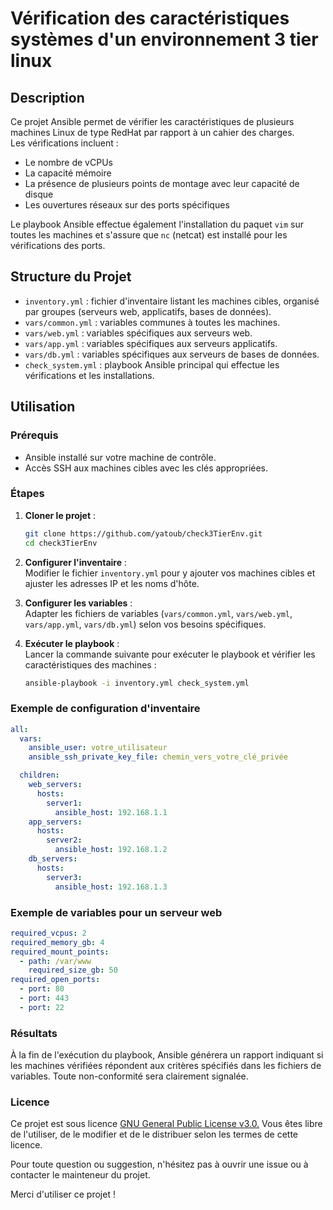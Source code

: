 # Vérification des caractéristiques systèmes d'un environnement 3 tier linux

## Description

Ce projet Ansible permet de vérifier les caractéristiques de plusieurs machines Linux de type RedHat par rapport à un cahier des charges.  
Les vérifications incluent :

- Le nombre de vCPUs
- La capacité mémoire
- La présence de plusieurs points de montage avec leur capacité de disque
- Les ouvertures réseaux sur des ports spécifiques

Le playbook Ansible effectue également l'installation du paquet `vim` sur toutes les machines et s'assure que `nc` (netcat) est installé pour les vérifications des ports.

## Structure du Projet

- `inventory.yml` : fichier d'inventaire listant les machines cibles, organisé par groupes (serveurs web, applicatifs, bases de données).
- `vars/common.yml` : variables communes à toutes les machines.
- `vars/web.yml` : variables spécifiques aux serveurs web.
- `vars/app.yml` : variables spécifiques aux serveurs applicatifs.
- `vars/db.yml` : variables spécifiques aux serveurs de bases de données.
- `check_system.yml` : playbook Ansible principal qui effectue les vérifications et les installations.

## Utilisation

### Prérequis

- Ansible installé sur votre machine de contrôle.
- Accès SSH aux machines cibles avec les clés appropriées.

### Étapes

1. **Cloner le projet** :
   ```bash
   git clone https://github.com/yatoub/check3TierEnv.git
   cd check3TierEnv
   ```
2. **Configurer l'inventaire** :  
Modifier le fichier `inventory.yml` pour y ajouter vos machines cibles et ajuster les adresses IP et les noms d'hôte.

3. **Configurer les variables** :  
   Adapter les fichiers de variables (`vars/common.yml`, `vars/web.yml`, `vars/app.yml`, `vars/db.yml`) selon vos besoins spécifiques.
4. **Exécuter le playbook** :  
   Lancer la commande suivante pour exécuter le playbook et vérifier les caractéristiques des machines :
   ```bash
   ansible-playbook -i inventory.yml check_system.yml
   ```
### Exemple de configuration d'inventaire

```yaml
all:
  vars:
    ansible_user: votre_utilisateur
    ansible_ssh_private_key_file: chemin_vers_votre_clé_privée

  children:
    web_servers:
      hosts:
        server1:
          ansible_host: 192.168.1.1
    app_servers:
      hosts:
        server2:
          ansible_host: 192.168.1.2
    db_servers:
      hosts:
        server3:
          ansible_host: 192.168.1.3
```
### Exemple de variables pour un serveur web

```yaml
required_vcpus: 2
required_memory_gb: 4
required_mount_points:
  - path: /var/www
    required_size_gb: 50
required_open_ports:
  - port: 80
  - port: 443
  - port: 22
```

### Résultats  
À la fin de l'exécution du playbook, Ansible générera un rapport indiquant si les machines vérifiées répondent aux critères spécifiés dans les fichiers de variables. Toute non-conformité sera clairement signalée.

### Licence  
Ce projet est sous licence [GNU General Public License v3.0.](LICENCE) Vous êtes libre de l'utiliser, de le modifier et de le distribuer selon les termes de cette licence.

Pour toute question ou suggestion, n'hésitez pas à ouvrir une issue ou à contacter le mainteneur du projet.  

Merci d'utiliser ce projet !  